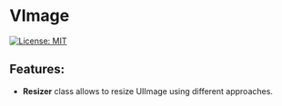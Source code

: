 # VImage
[![License: MIT](https://img.shields.io/badge/License-MIT-yellow.svg)](https://opensource.org/licenses/MIT)
## Features:
* **Resizer** class allows to resize UIImage using different approaches.
